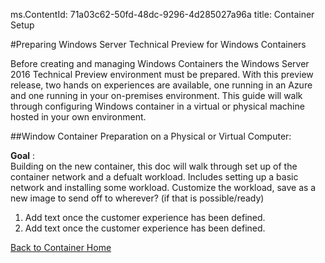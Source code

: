 ﻿ms.ContentId: 71a03c62-50fd-48dc-9296-4d285027a96a
title: Container Setup

#Preparing Windows Server Technical Preview for Windows Containers

Before creating and managing Windows Containers the Windows Server 2016 Technical Preview environment must be prepared. With this preview release, two hands on experiences are available, one running in an Azure and one running in your on-premises environment. This guide will walk through configuring Windows container in a virtual or physical machine hosted in your own environment.
 
##Window Container Preparation on a Physical or Virtual Computer:

**Goal** :  
Building on the new container, this doc will walk through set up of the container network and a defualt workload. Includes setting up a basic network and installing some workload. 
Customize the workload, save as a new image to send off to wherever? (if that is possible/ready)

1. Add text once the customer experience has been defined.
2. Add text once the customer experience has been defined.


[Back to Container Home](../containers_welcome.md)